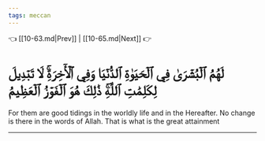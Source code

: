 ```yaml
---
tags: meccan
---
```


👈 [[10-63.md|Prev]] | [[10-65.md|Next]] 👉

# لَهُمُ ٱلۡبُشۡرَىٰ فِي ٱلۡحَيَوٰةِ ٱلدُّنۡيَا وَفِي ٱلۡأٓخِرَةِۚ لَا تَبۡدِيلَ لِكَلِمَٰتِ ٱللَّهِۚ ذَٰلِكَ هُوَ ٱلۡفَوۡزُ ٱلۡعَظِيمُ

For them are good tidings in the worldly life and in the Hereafter. No change is there in the words of Allah. That is what is the great attainment

---


